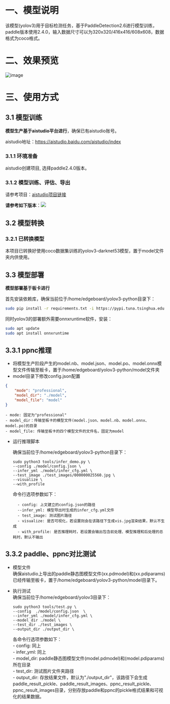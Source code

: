 # 一、模型说明
该模型(yolov3)用于目标检测任务，基于PaddleDetection2.6进行模型训练，paddle版本使用2.4.0，输入数据尺寸可以为320x320/416x416/608x608，数据格式为coco格式。 

# 二、效果预览

![image]([Yolov3-NPU-Acceleration/vedio/yolov3.gif](https://github.com/HengruiZYP/Yolov3-NPU-Acceleration/blob/main/vedio/yolov3.gif))

# 三、使用方式
## 3.1 模型训练
__模型生产基于aistudio平台进行__，确保已有aistudio账号。

aistudio地址：https://aistudio.baidu.com/aistudio/index


### 3.1.1 环境准备

aistudio创建项目, 选择paddle2.4.0版本。

### 3.1.2 模型训练、评估、导出
请参考项目：[aistudio项目链接](https://aistudio.baidu.com/projectdetail/6595113?contributionType=1&sUid=1318783&shared=1&ts=1701078320517)

__请参考如下版本__：![](res/aistudio_version.jpg)

## 3.2 模型转换

### 3.2.1 已转换模型
本项目已转换好使用coco数据集训练的yolov3-darknet53模型，置于model文件夹内供使用。

## 3.3 模型部署
__模型部署基于板卡进行__

首先安装依赖库，确保当前位于/home/edgeboard/yolov3-python目录下：
```bash
sudo pip install -r requirements.txt -i https://pypi.tuna.tsinghua.edu.cn/simple
```
同时yolov3的部署额外需要onnxruntime软件，安装：
```bash
sudo apt update
sudo apt install onnxruntime
```
## 3.3.1 ppnc推理  
- 将模型生产阶段产生的model.nb、model.json、model.po、model.onnx模型文件传输至板卡，置于/home/edgeboard/yolov3-python/model文件夹
- model目录下修改config.json配置
```json
{
    "mode": "professional",
    "model_dir": "./model", 
    "model_file": "model"
}
```

    - mode: 固定为"professional"
    - model_dir：传输至板卡的模型文件(model.json、model.nb、model.onnx、model.po)的目录
    - model_file: 传输至板卡的四个模型文件的文件名，固定为model

- 运行推理脚本
    
    确保当前位于/home/edgeboard/yolov3-python目录下：

    ```shell
    sudo python3 tools/infer_demo.py \
    --config ./model/config.json \
    --infer_yml ./model/infer_cfg.yml \
    --test_image ./test_images/000000025560.jpg \
    --visualize \
    --with_profile
    ```

    命令行选项参数如下：

        - config: 上文建立的config.json的路径
        --infer_yml: 模型导出时生成的infer_cfg.yml文件
        - test_image: 测试图片路径
        - visualize: 是否可视化，若设置则会在该路径下生成vis.jpg渲染结果，默认不生成
        - with_profile: 是否推理耗时，若设置会输出包含前处理、模型推理和后处理的总耗时，默认不输出

## 3.3.2 paddle、ppnc对比测试
- 模型文件  
    确保aistudio上导出的paddle静态图模型文件(xx.pdmodel)和(xx.pdiparams)已经传输至板卡，置于/home/edgeboard/yolov3-python/model目录下。
- 执行测试  
    确保当前位于/home/edgeboard/yolov3目录下：

    ```shell
    sudo python3 tools/test.py \
    --config  ./model/config.json  \
    --infer_yml ./model/infer_cfg.yml \
    --model_dir ./model \
    --test_dir ./test_images \
    --output_dir ./output_dir \
    ```

    各命令行选项参数如下：   
        - config: 同上  
        - infer_yml: 同上  
        - model_dir: paddle静态图模型文件(model.pdmodel)和(model.pdiparams)所在目录  
        - test_dir: 测试图片文件夹路径  
        - output_dir: 存放结果文件，默认为"./output_dir"，该路径下会生成paddle_result_pickle、paddle_result_images、ppnc_result_pickle、ppnc_result_images目录，分别存放paddle和ppnc的pickle格式结果和可视化的结果数据。


